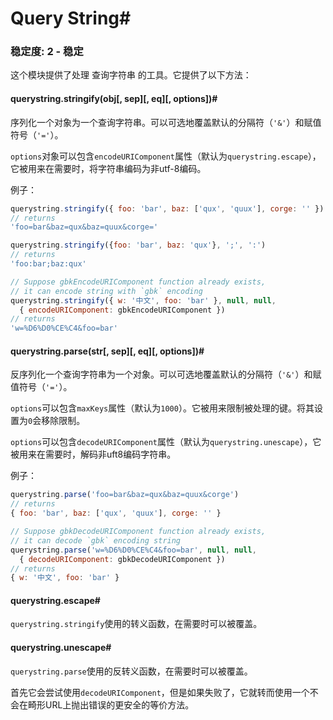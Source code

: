# Query String#


### 稳定度: 2 - 稳定

这个模块提供了处理 查询字符串 的工具。它提供了以下方法：

#### querystring.stringify(obj[, sep][, eq][, options])#

序列化一个对象为一个查询字符串。可以可选地覆盖默认的分隔符（`'&'`）和赋值符号（`'='`）。

`options`对象可以包含`encodeURIComponent`属性（默认为`querystring.escape`），它被用来在需要时，将字符串编码为非utf-8编码。

例子：

```js
querystring.stringify({ foo: 'bar', baz: ['qux', 'quux'], corge: '' })
// returns
'foo=bar&baz=qux&baz=quux&corge='

querystring.stringify({foo: 'bar', baz: 'qux'}, ';', ':')
// returns
'foo:bar;baz:qux'

// Suppose gbkEncodeURIComponent function already exists,
// it can encode string with `gbk` encoding
querystring.stringify({ w: '中文', foo: 'bar' }, null, null,
  { encodeURIComponent: gbkEncodeURIComponent })
// returns
'w=%D6%D0%CE%C4&foo=bar'
```

#### querystring.parse(str[, sep][, eq][, options])#

反序列化一个查询字符串为一个对象。可以可选地覆盖默认的分隔符（`'&'`）和赋值符号（`'='`）。

`options`可以包含`maxKeys`属性（默认为`1000`）。它被用来限制被处理的键。将其设置为`0`会移除限制。

`options`可以包含`decodeURIComponent`属性（默认为`querystring.unescape`），它被用来在需要时，解码非uft8编码字符串。

例子：

```js
querystring.parse('foo=bar&baz=qux&baz=quux&corge')
// returns
{ foo: 'bar', baz: ['qux', 'quux'], corge: '' }

// Suppose gbkDecodeURIComponent function already exists,
// it can decode `gbk` encoding string
querystring.parse('w=%D6%D0%CE%C4&foo=bar', null, null,
  { decodeURIComponent: gbkDecodeURIComponent })
// returns
{ w: '中文', foo: 'bar' }
```

#### querystring.escape#

`querystring.stringify`使用的转义函数，在需要时可以被覆盖。

#### querystring.unescape#

`querystring.parse`使用的反转义函数，在需要时可以被覆盖。

首先它会尝试使用`decodeURIComponent`，但是如果失败了，它就转而使用一个不会在畸形URL上抛出错误的更安全的等价方法。

